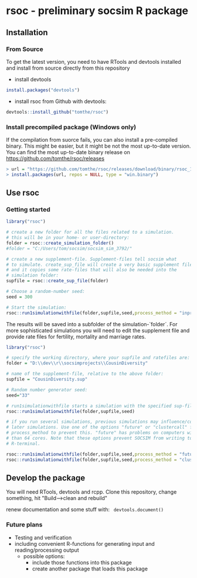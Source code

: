 # rsoc - preliminary socsim R package

## Installation

### From Source

To get the latest version, you need to have RTools and devtools installed
and install from source directly from this repository

* install devtools
````R
install.packages("devtools")
````

* install rsoc from Github with devtools:
````R
devtools::install_github("tomthe/rsoc")
````

### Install precompiled package (Windows only)

If the compilation from suorce fails, you can also install a pre-compiled binary. This might be easier, but it might be not the most up-to-date version. You can find the most up-to-date binary release on https://github.com/tomthe/rsoc/releases

````R
> url = "https://github.com/tomthe/rsoc/releases/download/binary/rsoc_1.1.zip"
> install.packages(url, repos = NULL, type = "win.binary")
````

## Use rsoc


### Getting started

````R
library("rsoc")

# create a new folder for all the files related to a simulation.
# this will be in your home- or user-directory:
folder = rsoc::create_simulation_folder()
#folder = "C:/Users/tom/socsim/socsim_sim_3792/"

# create a new supplement-file. Supplement-files tell socsim what
# to simulate. create_sup_file will create a very basic supplement filee
# and it copies some rate-files that will also be needed into the 
# simulation folder:
supfile = rsoc::create_sup_file(folder)

# Choose a random-number seed:
seed = 300

# Start the simulation:
rsoc::run1simulationwithfile(folder,supfile,seed,process_method = "inprocess")

````

The results will be saved into a subfolder of the  simulation-`folder´.
For more sophisticated simulations you will need to edit the supplement
file and provide rate files for fertility, mortality and marriage rates.



````R
library("rsoc")

# specify the working directory, where your supfile and ratefiles are:
folder = "D:\\dev\\r\\socsimprojects\\CousinDiversity" 

# name of the supplement-file, relative to the above folder:
supfile = "CousinDiversity.sup" 

# Random number generator seed:
seed="33" 

# run1simulationwithfile starts a simulation with the specified sup-file
rsoc::run1simulationwithfile(folder,supfile,seed)

# if you run several simulations, previous simulations may influence/corrupt
# later simulations. Use one of the options "future" or "clustercall" for
# process_method to prevent this. "future" has problems on computers with more
# than 64 cores. Note that these options prevent SOCSIM from writing to the
# R-terminal.

rsoc::run1simulationwithfile(folder,supfile,seed,process_method = "future")
rsoc::run1simulationwithfile(folder,supfile,seed,process_method = "clustercall")


````

## Develop the package

You will need RTools, devtools and rcpp.
Clone this repository, change something, hit "Build-->clean and rebuild"

renew documentation and some stuff with:
```` devtools.document()````

### Future plans

* Testing and verification
* including convenient R-functions for generating input and reading/processing output
  * possible options:
    * include those functions into this package
    * create another package that loads this package

